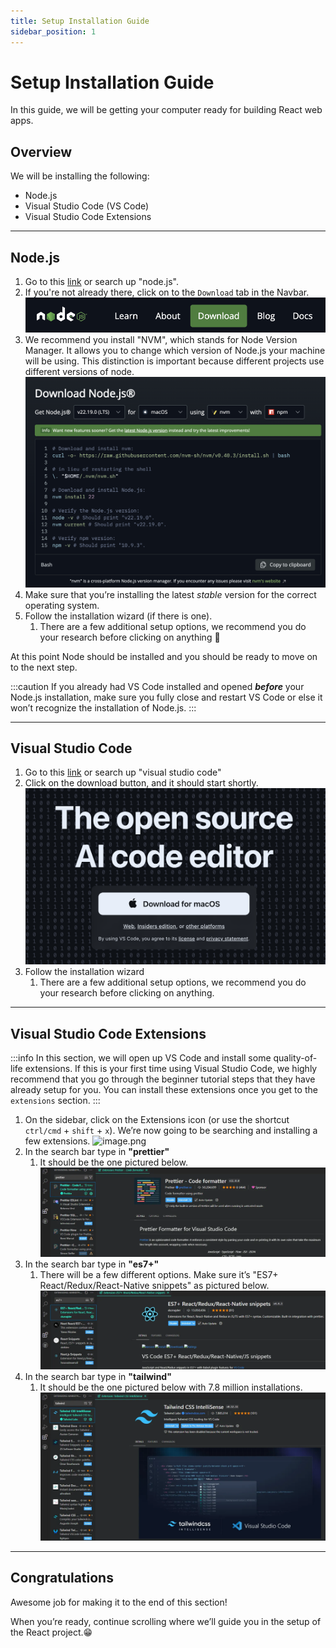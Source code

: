 ```yaml
---
title: Setup Installation Guide
sidebar_position: 1
---
```


# Setup Installation Guide

In this guide, we will be getting your computer ready for building React web apps.

## Overview

We will be installing the following:

- Node.js
- Visual Studio Code (VS Code)
- Visual Studio Code Extensions

---

## Node.js

1. Go to this [link](https://nodejs.org/en/download/prebuilt-installer) or search up "node.js".
2. If you're not already there, click on to the `Download` tab in the Navbar.
   ![download button](../../../static/img/webapp-setup/nodejs2.png)
3. We recommend you install "NVM", which stands for Node Version Manager. It allows you to change which version of Node.js your machine will be using. This distinction is important because different projects use different versions of node.
   ![installation guide](../../../static/img/webapp-setup/nodejs.png)
4. Make sure that you’re installing the latest _stable_ version for the correct operating system.
5. Follow the installation wizard (if there is one).
    1. There are a few additional setup options, we recommend you do your research before clicking on anything 😬

At this point Node should be installed and you should be ready to move on to the next step.

:::caution
If you already had VS Code installed and opened _**before**_ your Node.js installation, make sure you fully close and restart VS Code or else it won’t recognize the installation of Node.js.
:::

---

## Visual Studio Code

1. Go to this [link](https://code.visualstudio.com/) or search up "visual studio code"
2. Click on the download button, and it should start shortly.
   ![vs code download](../../../static/img/webapp-setup/vscode.png)
3. Follow the installation wizard
    1. There are a few additional setup options, we recommend you do your research before clicking on anything.

---

## Visual Studio Code Extensions

:::info
In this section, we will open up VS Code and install some quality-of-life extensions. If this is your first time using Visual Studio Code, we highly recommend that you go through the beginner tutorial steps that they have already setup for you. You can install these extensions once you get to the `extensions` section.
:::

1. On the sidebar, click on the Extensions icon (or use the shortcut `ctrl/cmd` + `shift` + `x`). We’re now going to be searching and installing a few extensions.
   ![image.png](https://prod-files-secure.s3.us-west-2.amazonaws.com/83f3b2be-b7ce-469c-a654-ca7cdaf96f96/2d6f3732-a9eb-4e1b-8aed-5b6722a36afd/image.png)
2. In the search bar type in **"prettier"**
    1. It should be the one pictured below.
       ![prettier](../../../static/img/webapp-setup/prettier.png)
3. In the search bar type in **"es7+"**
    1. There will be a few different options. Make sure it’s "ES7+ React/Redux/React-Native snippets" as pictured below.
       ![es7+](../../../static/img/webapp-setup/es7.png)
4. In the search bar type in **"tailwind"**
    1. It should be the one pictured below with 7.8 million installations.
       ![tailwind](../../../static/img/webapp-setup/tailwind.png)

---

## Congratulations

Awesome job for making it to the end of this section!

When you’re ready, continue scrolling where we’ll guide you in the setup of the React project.😁

